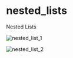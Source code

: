 # nested_lists
 Nested Lists
 
 
![nested_list_1](https://user-images.githubusercontent.com/18248422/178591567-ad9a7b82-549b-4556-80b5-4a29847daa65.png)

![nested_list_2](https://user-images.githubusercontent.com/18248422/178591578-cc88bfd8-c7ea-400b-9d29-bec291f4663d.png)
